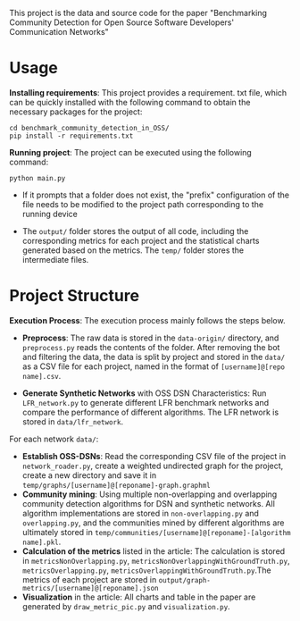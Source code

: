 This project is the data and source code for the paper "Benchmarking Community Detection for Open Source Software Developers' Communication Networks"

# Usage

**Installing requirements**: This project provides a requirement. txt file, which can be quickly installed with the following command to obtain the necessary packages for the project:

```
cd benchmark_community_detection_in_OSS/
pip install -r requirements.txt
```

**Running project**: The project can be executed using the following command:

```
python main.py
```

- If it prompts that a folder does not exist, the "prefix" configuration of the file needs to be modified to the project path corresponding to the running device

- The `output/` folder stores the output of all code, including the corresponding metrics for each project and the statistical charts generated based on the metrics. The `temp/` folder stores the intermediate files.

# Project Structure

**Execution Process**: The execution process mainly follows the steps below.

- **Preprocess**: The raw data is stored in the `data-origin/` directory, and `preprocess.py` reads the contents of the folder. After removing the bot and filtering the data, the data is split by project and stored in the `data/` as a CSV file for each project, named in the format of `[username]@[repo name].csv`.

- **Generate Synthetic Networks** with OSS DSN Characteristics: Run `LFR_network.py` to generate different LFR benchmark networks and compare the performance of different algorithms. The LFR network is stored in `data/lfr_network`.

For each network `data/`:

- **Establish OSS-DSNs**: Read the corresponding CSV file of the project in `network_roader.py`, create a weighted undirected graph for the project, create a new directory and save it in `temp/graphs/[username]@[reponame]-graph.graphml`
- **Community mining**: Using multiple non-overlapping and overlapping community detection algorithms for DSN and synthetic networks. All algorithm implementations are stored in `non-overlapping.py` and `overlapping.py`, and the communities mined by different algorithms are ultimately stored in `temp/communities/[username]@[reponame]-[algorithm name].pkl`.
- **Calculation of the metrics** listed in the article: The calculation is stored in `metricsNonOverlapping.py`, `metricsNonOverlappingWithGroundTruth.py`, `metricsOverlapping.py`, `metricsOverlappingWithGroundTruth.py`.The metrics of each project are stored in `output/graph-metrics/[username]@[reponame].json`
- **Visualization** in the article: All charts and table in the paper are generated by `draw_metric_pic.py` and `visualization.py`.